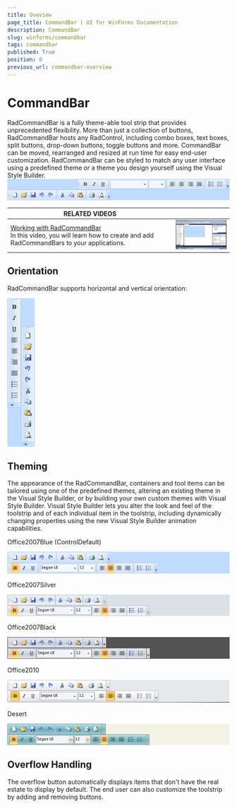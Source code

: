 ```yaml
---
title: Oveview
page_title: CommandBar | UI for WinForms Documentation
description: CommandBar
slug: winforms/commandbar
tags: commandbar
published: True
position: 0
previous_url: commandbar-overview
---
```


# CommandBar



RadCommandBar is a fully theme-able tool strip that provides unprecedented flexibility. More than just a collection of buttons, RadCommandBar hosts any RadControl, including combo boxes, text boxes, split buttons, drop-down buttons, toggle buttons and more. CommandBar can be moved, rearranged and resized at run time for easy end-user customization. RadCommandBar can be styled to match any user interface using a predefined theme or a theme you design yourself using the Visual Style Builder. ![commandbar-overview 001](images/commandbar-overview001.png)


| RELATED VIDEOS |  |
| ------ | ------ |
|[Working with RadCommandBar](http://www.telerik.com/videos/winforms/working-with-radcommandbar-for-winforms)<br>In this video, you will learn how to create and add RadCommandBars to your applications.|![command-bar-working-with-command-bar-video](images/command-bar-working-with-command-bar-video.png)|

## Orientation

RadCommandBar supports horizontal and vertical orientation:

![commandbar-overview 002](images/commandbar-overview002.png)

## Theming

The appearance of the RadCommandBar, containers and tool items can be tailored using one of the predefined themes, altering an existing theme in the Visual Style Builder, or by building your own custom themes with Visual Style Builder. Visual Style Builder lets you alter the look and feel of the toolstrip and of each individual item in the toolstrip, including dynamically changing properties using the new Visual Style Builder animation capabilities.
        
Office2007Blue (ControlDefault)

![commandbar-overview 003](images/commandbar-overview003.png)

Office2007Silver

![commandbar-overview 006](images/commandbar-overview006.png)

Office2007Black

![commandbar-overview 007](images/commandbar-overview007.png)

Office2010

![commandbar-overview 004](images/commandbar-overview004.png)

Desert

![commandbar-overview 005](images/commandbar-overview005.png)

## Overflow Handling

The overflow button automatically displays items that don't have the real estate to display by default. The end user can also customize the toolstrip by adding and removing buttons.
        
